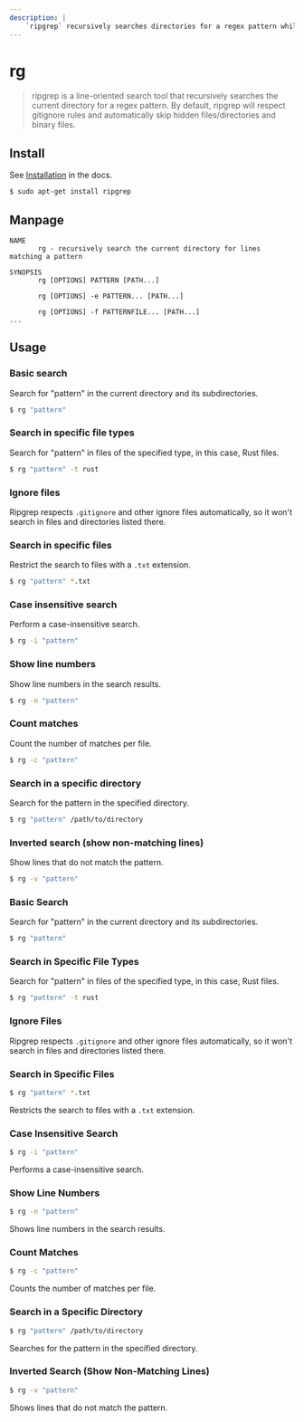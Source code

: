 ```yaml
---
description: |
    `ripgrep` recursively searches directories for a regex pattern while respecting your gitignore
---
```

# rg


> ripgrep is a line-oriented search tool that recursively searches the current directory for a regex pattern. By default, ripgrep will respect gitignore rules and automatically skip hidden files/directories and binary files.



## Install

See [Installation](https://github.com/BurntSushi/ripgrep?tab=readme-ov-file#installation) in the docs.

```sh
$ sudo apt-get install ripgrep
```

## Manpage

```
NAME
       rg - recursively search the current directory for lines matching a pattern

SYNOPSIS
       rg [OPTIONS] PATTERN [PATH...]

       rg [OPTIONS] -e PATTERN... [PATH...]

       rg [OPTIONS] -f PATTERNFILE... [PATH...]
...
```

## Usage

### Basic search

Search for "pattern" in the current directory and its subdirectories.

```sh
$ rg "pattern"
```

### Search in specific file types

Search for "pattern" in files of the specified type, in this case, Rust files.

```sh
$ rg "pattern" -t rust
```

### Ignore files

Ripgrep respects `.gitignore` and other ignore files automatically, so it won't search in files and directories listed there.

### Search in specific files

Restrict the search to files with a `.txt` extension.

```sh
$ rg "pattern" *.txt
```

### Case insensitive search

Perform a case-insensitive search.

```sh
$ rg -i "pattern"
```

### Show line numbers

Show line numbers in the search results.

```sh
$ rg -n "pattern"
```

### Count matches

Count the number of matches per file.

```sh
$ rg -c "pattern"
```

### Search in a specific directory

Search for the pattern in the specified directory.

```sh
$ rg "pattern" /path/to/directory
```

### Inverted search (show non-matching lines)

Show lines that do not match the pattern.

```sh
$ rg -v "pattern"
```

### Basic Search

Search for "pattern" in the current directory and its subdirectories.

```sh
$ rg "pattern"
```

### Search in Specific File Types
Search for "pattern" in files of the specified type, in this case, Rust files.

```sh
$ rg "pattern" -t rust
```


### Ignore Files
Ripgrep respects `.gitignore` and other ignore files automatically, so it won't search in files and directories listed there.

### Search in Specific Files

```sh
$ rg "pattern" *.txt
```
Restricts the search to files with a `.txt` extension.

### Case Insensitive Search

```sh
$ rg -i "pattern"
```
Performs a case-insensitive search.

### Show Line Numbers

```sh
$ rg -n "pattern"
```
Shows line numbers in the search results.

### Count Matches

```sh
$ rg -c "pattern"
```
Counts the number of matches per file.

### Search in a Specific Directory

```sh
$ rg "pattern" /path/to/directory
```
Searches for the pattern in the specified directory.

### Inverted Search (Show Non-Matching Lines)

```sh
$ rg -v "pattern"
```
Shows lines that do not match the pattern.
